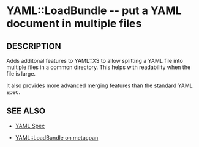 YAML::LoadBundle -- put a YAML document in multiple files
================

## DESCRIPTION

Adds additonal features to YAML::XS to allow splitting a YAML file into
multiple files in a common directory. This helps with readability when
the file is large.

It also provides more advanced merging features than the standard YAML
spec.

## SEE ALSO

* [YAML Spec](http://yaml.org)

* [YAML::LoadBundle on metacpan](https://metacpan.org/release/YAML-LoadBundle)

